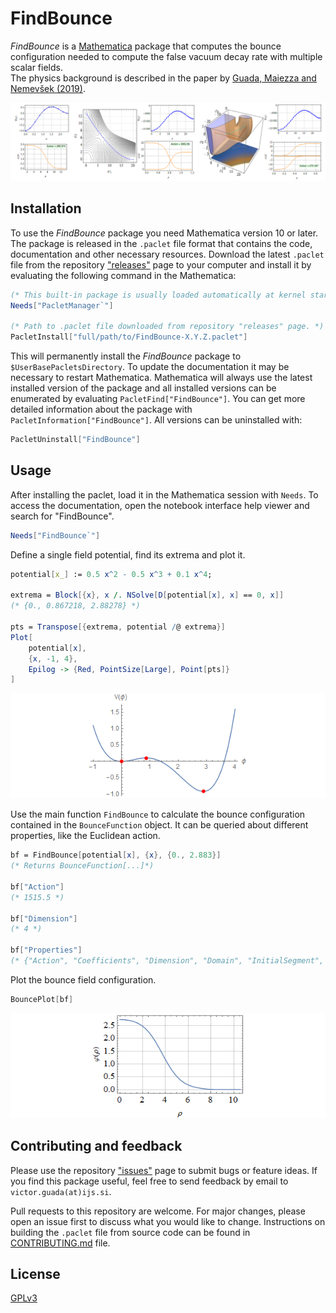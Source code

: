 # FindBounce

_FindBounce_ is a [Mathematica](http://www.wolfram.com/mathematica/) package
that computes the bounce configuration needed to compute the false vacuum decay rate with multiple scalar fields.  
The physics background is described in the paper by [Guada, Maiezza and Nemevšek (2019)](https://arxiv.org/abs/1803.02227).

![example1](Images/ExamplesBounces.png)

## Installation

To use the _FindBounce_ package you need Mathematica version 10 or later.
The package is released in the `.paclet` file format that contains the code, documentation and other necessary resources.
Download the latest `.paclet` file from the repository ["releases"](https://github.com/vguada/FindBounces/releases) page
to your computer and install it by evaluating the following command in the Mathematica:

```mathematica
(* This built-in package is usually loaded automatically at kernel startup. *)
Needs["PacletManager`"]

(* Path to .paclet file downloaded from repository "releases" page. *)
PacletInstall["full/path/to/FindBounce-X.Y.Z.paclet"]
```

This will permanently install the _FindBounce_ package to `$UserBasePacletsDirectory`.
To update the documentation it may be necessary to restart Mathematica.
Mathematica will always use the latest installed version of the package and all installed versions
can be enumerated by evaluating `PacletFind["FindBounce"]`.
You can get more detailed information about the package with `PacletInformation["FindBounce"]`.
All versions can be uninstalled with:

```mathematica
PacletUninstall["FindBounce"]
```

## Usage

After installing the paclet, load it in the Mathematica session with `Needs`.
To access the documentation, open the notebook interface help viewer and search for "FindBounce".

```mathematica
Needs["FindBounce`"]
```
Define a single field potential, find its extrema and plot it.

```mathematica
potential[x_] := 0.5 x^2 - 0.5 x^3 + 0.1 x^4;

extrema = Block[{x}, x /. NSolve[D[potential[x], x] == 0, x]]
(* {0., 0.867218, 2.88278} *)

pts = Transpose[{extrema, potential /@ extrema}]
Plot[
    potential[x],
    {x, -1, 4},
    Epilog -> {Red, PointSize[Large], Point[pts]}
]
 ```

![usage1.1](Images/UsageExample-1.1.png)

Use the main function `FindBounce` to calculate the bounce configuration contained in the `BounceFunction` object.
It can be queried about different properties, like the Euclidean action.

 ```mathematica
bf = FindBounce[potential[x], {x}, {0., 2.883}]
(* Returns BounceFunction[...]*)

bf["Action"]
(* 1515.5 *)

bf["Dimension"]
(* 4 *)

bf["Properties"]
(* {"Action", "Coefficients", "Dimension", "Domain", "InitialSegment",  "Path", "Potential", "Radii",...} *)
 ```

Plot the bounce field configuration.

 ```mathematica
BouncePlot[bf]
```

![usage1.2](Images/UsageExample-1.2.png )

## Contributing and feedback

Please use the repository ["issues"](https://github.com/vguada/FindBounces/issues) page to submit bugs or feature ideas.
If you find this package useful, feel free to send feedback by email to `victor.guada(at)ijs.si`.

Pull requests to this repository are welcome.
For major changes, please open an issue first to discuss what you would like to change.
Instructions on building the `.paclet` file from source code can be found in [CONTRIBUTING.md]( CONTRIBUTING.md ) file.

## License

[GPLv3](https://choosealicense.com/licenses/gpl-3.0/)
